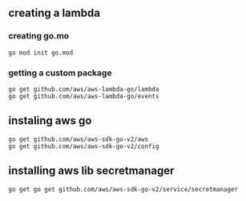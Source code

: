 ## creating a lambda

### creating go.mo

```
go mod init go.mod
```

### getting a custom package

```
go get github.com/aws/aws-lambda-go/lambda
go get github.com/aws/aws-lambda-go/events
```

## instaling aws go

```
go get github.com/aws/aws-sdk-go-v2/aws
go get github.com/aws/aws-sdk-go-v2/config
```

## installing aws lib secretmanager

```
go get go get github.com/aws/aws-sdk-go-v2/service/secretmanager
```
